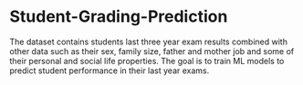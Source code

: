 # Student-Grading-Prediction
The dataset contains students last three year exam results combined with other data such as their sex, family size, father and mother job and some of their personal and social life properties. The goal is to train ML models to predict student performance in their last year exams.
